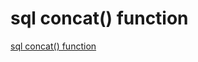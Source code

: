 # sql concat() function
[sql concat() function](https://aiwithcloud.com/2022/09/15/sql_concat_function/)